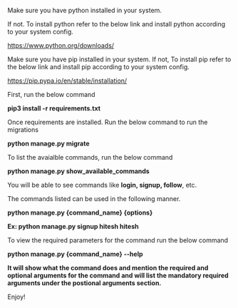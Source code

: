 Make sure you have python installed in your system.

If not. To install python refer to the below link and install python according to your system config.

https://www.python.org/downloads/


Make sure you have pip installed in your system.
If not, To install pip refer to the below link and install pip according to your system config.

https://pip.pypa.io/en/stable/installation/


First, run the below command

**pip3 install -r requirements.txt**



Once requirements are installed. Run the below command to run the migrations

**python manage.py migrate**


To list the avaialble commands, run the below command

**python manage.py show_available_commands**


You will be able to see commands like **login, signup, follow**, etc.

The commands listed can be used in the following manner.

**python manage.py {command_name} {options}**

**Ex: python manage.py signup hitesh hitesh**


To view the required parameters for the command run the below command

**python manage.py {command_name} --help**


**It will show what the command does and mention the required and optional arguments for the command and will list the mandatory required arguments under the postional arguments section.**

Enjoy!
